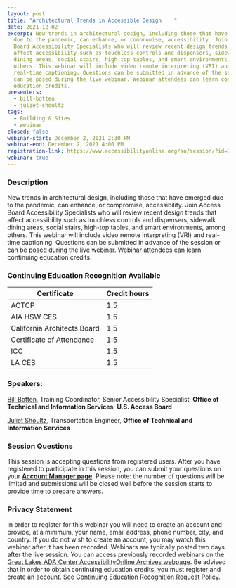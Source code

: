 ```yaml
---
layout: post
title: "Architectural Trends in Accessible Design    "
date: 2021-12-02
excerpt: New trends in architectural design, including those that have emerged
  due to the pandemic, can enhance, or compromise, accessibility. Join Access
  Board Accessibility Specialists who will review recent design trends that
  affect accessibility such as touchless controls and dispensers, sidewalk
  dining areas, social stairs, high-top tables, and smart environments, among
  others. This webinar will include video remote interpreting (VRI) and
  real-time captioning. Questions can be submitted in advance of the session or
  can be posed during the live webinar. Webinar attendees can learn continuing
  education credits.
presenters:
  - bill-botten
  - juliet-shoultz
tags:
  - Building & Sites
  - webinar
closed: false
webinar-start: December 2, 2021 2:30 PM
webinar-end: December 2, 2021 4:00 PM
registration-link: https://www.accessibilityonline.org/ao/session/?id=110980
webinar: true
---
```

### Description

New trends in architectural design, including those that have emerged due to the pandemic, can enhance, or compromise, accessibility. Join Access Board Accessibility Specialists who will review recent design trends that affect accessibility such as touchless controls and dispensers, sidewalk dining areas, social stairs, high-top tables, and smart environments, among others. This webinar will include video remote interpreting (VRI) and real-time captioning. Questions can be submitted in advance of the session or can be posed during the live webinar. Webinar attendees can learn continuing education credits.

### Continuing Education Recognition Available

| **Certificate**             | **Credit hours** |
| --------------------------- | ---------------- |
| ACTCP                       | 1.5              |
| AIA HSW CES                 | 1.5              |
| California Architects Board | 1.5              |
| Certificate of Attendance   | 1.5              |
| ICC                         | 1.5              |
| LA CES                      | 1.5              |

### Speakers:

[Bill Botten](https://www.accessibilityonline.org/ao/speakers/10008/?ret=speakers), Training Coordinator, Senior Accessibility Specialist, **Office of Technical and Information Services**, **U.S. Access Board**

[](https://www.accessibilityonline.org/ao/speakers/10627/?ret=speakers)[Juliet Shoultz](https://www.accessibilityonline.org/ao/speakers/10627/?ret=speakers), Transportation Engineer, **Office of Technical and Information Services**

### Session Questions

This session is accepting questions from registered users. After you have registered to participate in this session, you can submit your questions on your **[Account Manager page](https://www.accessibilityonline.org/ao/accountManager)**. Please note: the number of questions will be limited and submissions will be closed well before the session starts to provide time to prepare answers.

### Privacy Statement

In order to register for this webinar you will need to create an account and provide, at a minimum, your name, email address, phone number, city, and country. If you do not wish to create an account, you may watch this webinar after it has been recorded. Webinars are typically posted two days after the live session. You can access previously recorded webinars on the [Great Lakes ADA Center AccessibilityOnline Archives webpage](https://www.accessibilityonline.org/ao/archives/). Be advised that in order to obtain continuing education credits, you must register and create an account. See [Continuing Education Recognition Request Policy](https://www.accessibilityonline.org/continuing-education/CEUDetails.aspx).
